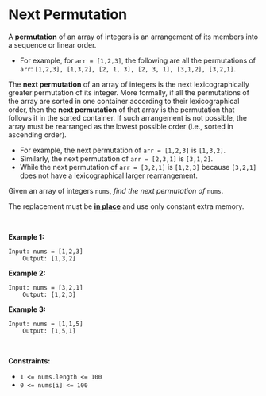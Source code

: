 # Next Permutation

A **permutation** of an array of integers is an arrangement of its
members into a sequence or linear order.

- For example, for `arr = [1,2,3]`, the following are all the
  permutations of `arr`:
  `[1,2,3], [1,3,2], [2, 1, 3], [2, 3, 1], [3,1,2], [3,2,1]`.

The **next permutation** of an array of integers is the next
lexicographically greater permutation of its integer. More formally, if
all the permutations of the array are sorted in one container according
to their lexicographical order, then the **next permutation** of that
array is the permutation that follows it in the sorted container. If
such arrangement is not possible, the array must be rearranged as the
lowest possible order (i.e., sorted in ascending order).

- For example, the next permutation of `arr = [1,2,3]` is `[1,3,2]`.
- Similarly, the next permutation of `arr = [2,3,1]` is `[3,1,2]`.
- While the next permutation of `arr = [3,2,1]` is `[1,2,3]` because
  `[3,2,1]` does not have a lexicographical larger rearrangement.

Given an array of integers `nums`, *find the next permutation of*
`nums`.

The replacement must be **[in
place](http://en.wikipedia.org/wiki/In-place_algorithm)** and use only
constant extra memory.

 

**Example 1:**

    Input: nums = [1,2,3]
        Output: [1,3,2]
        

**Example 2:**

    Input: nums = [3,2,1]
        Output: [1,2,3]
        

**Example 3:**

    Input: nums = [1,1,5]
        Output: [1,5,1]
        

 

**Constraints:**

- `1 <= nums.length <= 100`
- `0 <= nums[i] <= 100`
